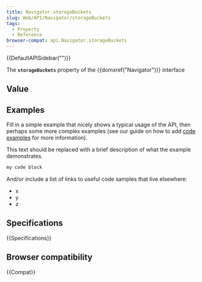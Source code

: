 ```yaml
---
title: Navigator.storageBuckets
slug: Web/API/Navigator/storageBuckets
tags:
  - Property
  - Reference
browser-compat: api.Navigator.storageBuckets
---
```

{{DefaultAPISidebar("")}}

The **`storageBuckets`** property of the {{domxref("Navigator")}} interface 

## Value



## Examples

Fill in a simple example that nicely shows a typical usage of the API, then perhaps some more complex examples (see our guide on how to add [code examples](/en-US/docs/MDN/Contribute/Structures/Code_examples) for more information).

This text should be replaced with a brief description of what the example demonstrates.

```js
my code block
```

And/or include a list of links to useful code samples that live elsewhere:

*   x
*   y
*   z

## Specifications

{{Specifications}}

## Browser compatibility

{{Compat}}


